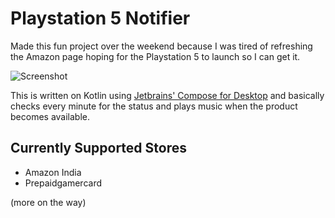 # Playstation 5 Notifier

Made this fun project over the weekend because I was tired of refreshing the Amazon page hoping for the Playstation 5 to launch so I can get it.

![Screenshot](https://i.imgur.com/soYNyKJ.png)

This is written on Kotlin using [Jetbrains' Compose for Desktop](https://github.com/JetBrains/compose-jb) and basically checks every minute for the status and plays music when the product becomes available.

## Currently Supported Stores

* Amazon India
* Prepaidgamercard

(more on the way)
